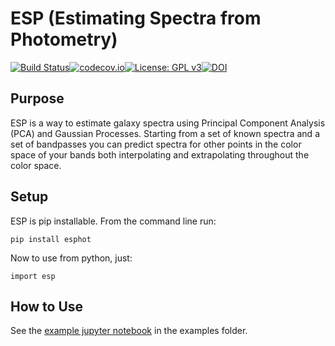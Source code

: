 # ESP (Estimating Spectra from Photometry)
[![Build Status](https://travis-ci.org/jbkalmbach/ESP.svg?branch=master)](https://travis-ci.org/jbkalmbach/ESP)[![codecov.io](https://codecov.io/github/jbkalmbach/ESP/coverage.svg?branch=master)](https://codecov.io/github/jbkalmbach/ESP?branch=master)[![License: GPL v3](https://img.shields.io/badge/License-GPL%20v3-blue.svg)](http://www.gnu.org/licenses/gpl-3.0)[![DOI](https://zenodo.org/badge/DOI/10.5281/zenodo.1039318.svg)](https://doi.org/10.5281/zenodo.1039318)

## Purpose
ESP is a way to estimate galaxy spectra using Principal Component
Analysis (PCA) and Gaussian Processes. Starting from a set of known spectra and
a set of bandpasses you can predict spectra for other points
in the color space of your bands both interpolating and extrapolating
throughout the color space.

## Setup

ESP is pip installable. From the command line run:

    pip install esphot

Now to use from python, just:

    import esp

## How to Use
See the [example jupyter notebook](https://github.com/jbkalmbach/ESP/blob/master/examples/esp_example.ipynb) in the examples folder.
